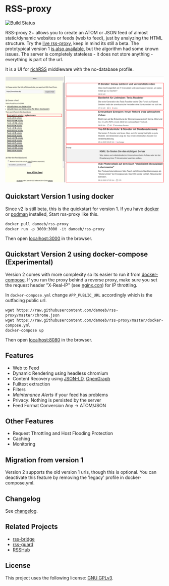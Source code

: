 # RSS-proxy 

[![Build Status](https://app.travis-ci.com/damoeb/rss-proxy.svg?branch=master)](https://app.travis-ci.com/damoeb/rss-proxy)

RSS-proxy 2+ allows you to create an ATOM or JSON feed of almost static/dynamic websites or feeds (web to feed), 
just by analyzing the HTML structure. Try the [live rss-proxy](https://rssproxy.migor.org/), keep in mind its still a beta. The prototypical version 1 [is also available](https://rssproxy-v1.migor.org/), but the algorithm had some known issues.
The server is completely stateless - it does not store anything - everything is part of the url.

It is a UI for [richRSS](https://github.com/damoeb/rich-rss) middleware with the no-database profile.

![Playground](https://github.com/damoeb/rss-proxy/raw/master/docs/rssproxy-candidates.png "Playground")

## Quickstart Version 1 using docker

Since v2 is still beta, this is the quickstart for version 1. If you have [docker](https://docs.docker.com/install/) or [podman](https://podman.io/getting-started/installation) installed,
Start rss-proxy like this.

```
docker pull damoeb/rss-proxy
docker run -p 3000:3000 -it damoeb/rss-proxy
```

Then open [localhost:3000](http://localhost:3000) in the browser.

## Quickstart Version 2 using docker-compose (Experimental)

Version 2 comes with more complexity so its easier to run it from [docker-compose](https://docs.docker.com/compose/install/). If you run the proxy behind a reverse proxy, 
make sure you set the request header "X-Real-IP" (see [nginx.con](docs/nginx.conf)) for IP throttling.  

In `docker-compose.yml` change `APP_PUBLIC_URL` accordingly which is the outfacing public url.

```
wget https://raw.githubusercontent.com/damoeb/rss-proxy/master/chrome.json
wget https://raw.githubusercontent.com/damoeb/rss-proxy/master/docker-compose.yml
docker-compose up
```

Then open [localhost:8080](http://localhost:8080) in the browser.

## Features
- Web to Feed
- Dynamic Rendering using headless chromium
- Content Recovery using [JSON-LD](http://json-ld.org/), [OpenGraph](https://ogp.me/) 
- Fulltext extraction
- Filters
- _Maintenance Alerts_ if your feed has problems
- Privacy: Nothing is persisted by the server
- Feed Format Conversion Any -> ATOM/JSON

## Other Features
- Request Throttling and Host Flooding Protection
- Caching
- Monitoring

## Migration from version 1
Version 2 supports the old version 1 urls, though this is optional. You can deactivate this feature by removing the 'legacy' profile in docker-compose.yml.

## Changelog

See [changelog](changelog.md).


## Related Projects

* [rss-bridge](https://github.com/RSS-Bridge/rss-bridge)
* [rss-guard](https://github.com/martinrotter/rssguard)
* [RSSHub](https://github.com/DIYgod/RSSHub) 

## License

This project uses the following license: [GNU GPLv3](https://www.gnu.org/licenses/gpl-3.0.en.html).
